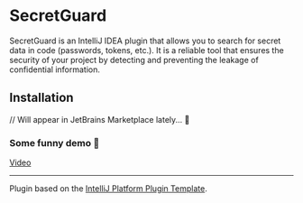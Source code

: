 # SecretGuard

<!-- Plugin description -->
SecretGuard is an IntelliJ IDEA plugin that allows you to search for secret data in code (passwords, tokens, etc.). It is a reliable tool that ensures the security of your project by detecting and preventing the leakage of confidential information.
<!-- Plugin description end -->

## Installation

// Will appear in JetBrains Marketplace lately... 💫

### Some funny demo 🌿

[Video] 

---
Plugin based on the [IntelliJ Platform Plugin Template][template].

[template]: https://github.com/JetBrains/intellij-platform-plugin-template
[docs:plugin-description]: https://plugins.jetbrains.com/docs/intellij/plugin-user-experience.html#plugin-description-and-presentation
[Video]: https://drive.google.com/file/d/1WvSIBjkqomFraM3aa3K_MIgfIAeae_CS/view?usp=drivesdk
